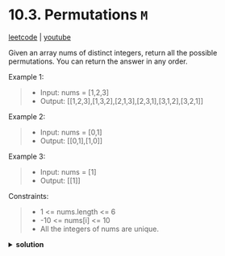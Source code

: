 # 10.3. Permutations `M`

[leetcode](https://leetcode.com/problems/permutations/description/) |
[youtube](https://www.youtube.com/watch?v=FZe0UqISmUw)

Given an array nums of distinct integers, return all the possible
permutations. You can return the answer in any order.

Example 1:
> - Input: nums = [1,2,3]
> - Output: [[1,2,3],[1,3,2],[2,1,3],[2,3,1],[3,1,2],[3,2,1]]

Example 2:
> - Input: nums = [0,1]
> - Output: [[0,1],[1,0]]

Example 3:
> - Input: nums = [1]
> - Output: [[1]]

Constraints:
> - 1 <= nums.length <= 6
> - -10 <= nums[i] <= 10
> - All the integers of nums are unique.

<details>
  <summary><b>solution</b></summary>

```go
func permute(nums []int) [][]int {
    var result [][]int

    var backtrack func(path []int, used []bool)
    backtrack = func(path []int, used []bool) {
        if len(path) == len(nums) {
            // Add a copy of the current path to the result
            temp := append([]int{}, path...)
            result = append(result, temp)
            return
        }

        for i := 0; i < len(nums); i++ {
            if used[i] {
                continue
            }
            // Choose the current number
            used[i] = true
            backtrack(append(path, nums[i]), used)
            // Undo the choice (backtrack)
            used[i] = false
        }
    }

    backtrack([]int{}, make([]bool, len(nums)))
    return result
}
```
</details>
